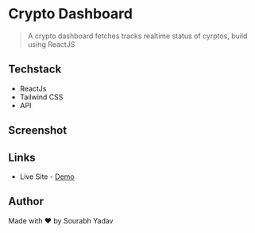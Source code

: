 # Crypto Dashboard
> A crypto dashboard fetches tracks realtime status of cyrptos, build using ReactJS  
## Techstack 
- ReactJs
- Tailwind CSS
- API  
## Screenshot  
## Links  
- Live Site - [Demo]()
## Author
Made with ❤ by Sourabh Yadav
